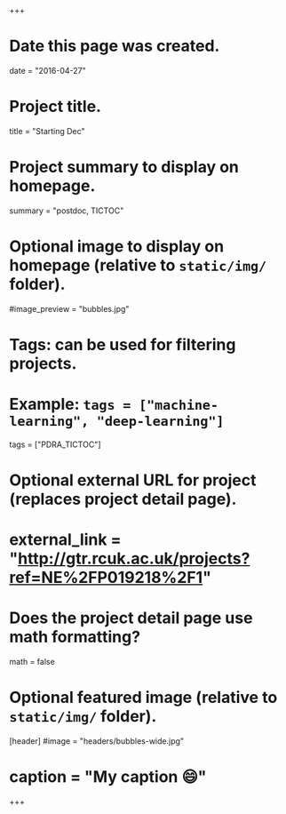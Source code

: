 +++
# Date this page was created.
date = "2016-04-27"

# Project title.
title = "Starting Dec"

# Project summary to display on homepage.
summary = "postdoc, TICTOC"

# Optional image to display on homepage (relative to `static/img/` folder).
#image_preview = "bubbles.jpg"

# Tags: can be used for filtering projects.
# Example: `tags = ["machine-learning", "deep-learning"]`
tags = ["PDRA_TICTOC"]

# Optional external URL for project (replaces project detail page).
# external_link = "http://gtr.rcuk.ac.uk/projects?ref=NE%2FP019218%2F1"

# Does the project detail page use math formatting?
math = false

# Optional featured image (relative to `static/img/` folder).
[header]
#image = "headers/bubbles-wide.jpg"
# caption = "My caption :smile:"

+++
